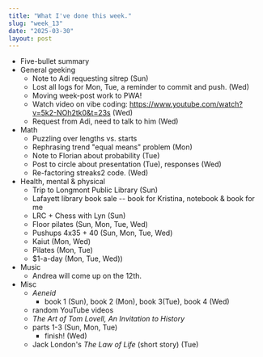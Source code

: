 ```yaml
---
title: "What I've done this week."
slug: "week_13"
date: "2025-03-30"
layout: post
---
```


* Five-bullet summary
* General geeking
    - Note to Adi requesting sitrep (Sun)
    - Lost all logs for Mon, Tue, a reminder to commit and push. (Wed)
    - Moving week-post work to PWA!
    - Watch video on vibe coding: https://www.youtube.com/watch?v=5k2-NOh2tk0&t=23s (Wed)
    - Request from Adi, need to talk to him (Wed)
* Math
    - Puzzling over lengths vs. starts
    - Rephrasing trend "equal means" problem (Mon)
    - Note to Florian about probability (Tue)
    - Post to circle about presentation (Tue), responses (Wed)
    - Re-factoring streaks2 code. (Wed)
* Health, mental & physical
    - Trip to Longmont Public Library (Sun)
    - Lafayett library book sale -- book for Kristina, notebook & book for me
    - LRC + Chess with Lyn (Sun)
    - Floor pilates (Sun, Mon, Tue, Wed)
    - Pushups 4x35 + 40 (Sun, Mon, Tue, Wed)
    - Kaiut (Mon, Wed)
    - Pilates (Mon, Tue)
    - $1-a-day (Mon, Tue, Wed))
* Music
    - Andrea will come up on the 12th.
* Misc
    - *Aeneid*
    	- book 1 (Sun), book 2 (Mon), book 3(Tue), book 4 (Wed)
	- random YouTube videos
    - *The Art of Tom Lovell, An Invitation to History*
	- parts 1-3 (Sun, Mon, Tue)
        - finish! (Wed)
    - Jack London's *The Law of Life* (short story) (Tue)

